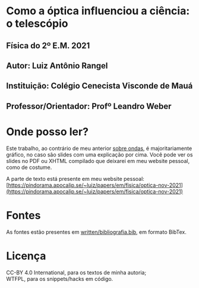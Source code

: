 # Como a óptica influenciou a ciência: o telescópio
## Física do 2º E.M. 2021  
## Autor: Luiz Antônio Rangel
## Instituição: Colégio Cenecista Visconde de Mauá
## Professor/Orientador: Profº Leandro Weber

# Onde posso ler?
Este trabalho, ao contrário de meu anterior [sobre ondas](https://github.com/takusuman/ondas-jun-2021), é majoritariamente
gráfico, no caso são slides com uma explicação por cima. Você pode ver os slides
no PDF ou XHTML compilado que deixarei em meu website pessoal, como de costume.  

A parte de texto está presente em meu website pessoal:  
[https://pindorama.apocalip.se/~luiz/papers/em/fisica/optica-nov-2021](https://pindorama.apocalip.se/~luiz/papers/em/fisica/optica-nov-2021)

# Fontes
As fontes estão presentes em [written/bibliografia.bib](written/bibliografia.bib), em formato BibTex.

# Licença
CC-BY 4.0 International, para os textos de minha autoria;  
WTFPL, para os snippets/hacks em código.  
